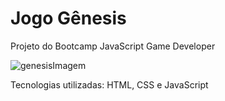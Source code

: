 
# Jogo Gênesis

Projeto do Bootcamp JavaScript Game Developer

![genesisImagem](https://user-images.githubusercontent.com/65916297/120928752-5f4d8800-c6bc-11eb-8ab0-b43d018f5a43.PNG)

Tecnologias utilizadas: HTML, CSS e JavaScript

